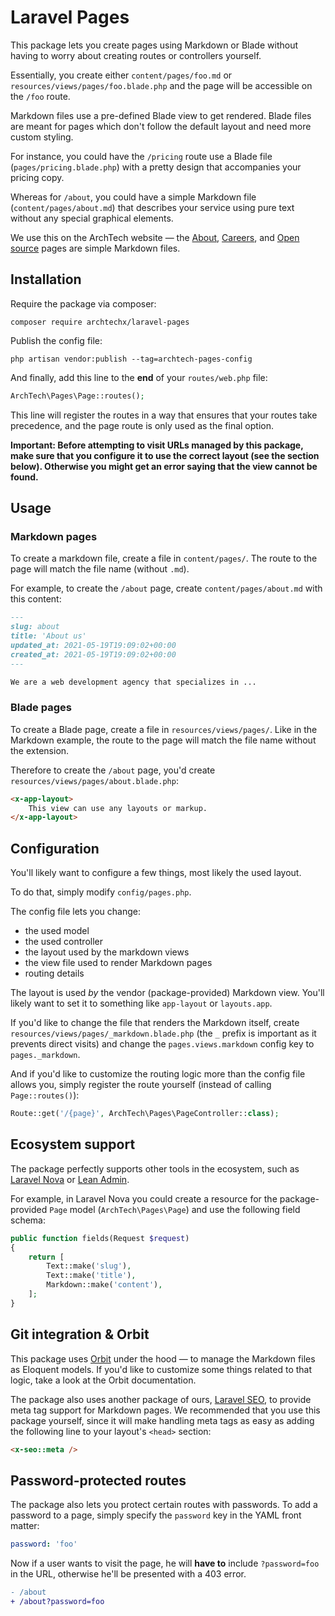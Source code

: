 # Laravel Pages

This package lets you create pages using Markdown or Blade without having to worry about creating routes or controllers yourself.

Essentially, you create either `content/pages/foo.md` or `resources/views/pages/foo.blade.php` and the page will be accessible on the `/foo` route.

Markdown files use a pre-defined Blade view to get rendered. Blade files are meant for pages which don't follow the default layout and need more custom styling.

For instance, you could have the `/pricing` route use a Blade file (`pages/pricing.blade.php`) with a pretty design that accompanies your pricing copy.

Whereas for `/about`, you could have a simple Markdown file (`content/pages/about.md`) that describes your service using pure text without any special graphical elements.

We use this on the ArchTech website — the [About](https://archte.ch/about), [Careers](https://archte.ch/careers), and [Open source](https://archte.ch/open-source) pages are simple Markdown files.

## Installation

Require the package via composer:

```
composer require archtechx/laravel-pages
```

Publish the config file:

```
php artisan vendor:publish --tag=archtech-pages-config
```

And finally, add this line to the **end** of your `routes/web.php` file:

```php
ArchTech\Pages\Page::routes();
```

This line will register the routes in a way that ensures that your routes take precedence, and the page route is only used as the final option.

**Important: Before attempting to visit URLs managed by this package, make sure that you configure it to use the correct layout (see the section below). Otherwise you might get an error saying that the view cannot be found.**

## Usage

### Markdown pages

To create a markdown file, create a file in `content/pages/`. The route to the page will match the file name (without `.md`).

For example, to create the `/about` page, create `content/pages/about.md` with this content:

```md
---
slug: about
title: 'About us'
updated_at: 2021-05-19T19:09:02+00:00
created_at: 2021-05-19T19:09:02+00:00
---

We are a web development agency that specializes in ...
```

### Blade pages

To create a Blade page, create a file in `resources/views/pages/`. Like in the Markdown example, the route to the page will match the file name without the extension.

Therefore to create the `/about` page, you'd create `resources/views/pages/about.blade.php`:

```html
<x-app-layout>
    This view can use any layouts or markup.
</x-app-layout>
```

## Configuration

You'll likely want to configure a few things, most likely the used layout.

To do that, simply modify `config/pages.php`.

The config file lets you change:
- the used model
- the used controller
- the layout used by the markdown views
- the view file used to render Markdown pages
- routing details

The layout is used *by* the vendor (package-provided) Markdown view. You'll likely want to set it to something like `app-layout` or `layouts.app`.

If you'd like to change the file that renders the Markdown itself, create `resources/views/pages/_markdown.blade.php` (the `_` prefix is important as it prevents direct visits) and change the `pages.views.markdown` config key to `pages._markdown`.

And if you'd like to customize the routing logic more than the config file allows you, simply register the route yourself (instead of calling `Page::routes()`):

```php
Route::get('/{page}', ArchTech\Pages\PageController::class);
```

## Ecosystem support

The package perfectly supports other tools in the ecosystem, such as [Laravel Nova](https://nova.laravel.com) or [Lean Admin](https://lean-admin.dev).

For example, in Laravel Nova you could create a resource for the package-provided `Page` model (`ArchTech\Pages\Page`) and use the following field schema:

```php
public function fields(Request $request)
{
    return [
        Text::make('slug'),
        Text::make('title'),
        Markdown::make('content'),
    ];
}
```

## Git integration & Orbit

This package uses [Orbit](https://github.com/ryangjchandler/orbit) under the hood — to manage the Markdown files as Eloquent models. If you'd like to customize some things related to that logic, take a look at the Orbit documentation.

The package also uses another package of ours, [Laravel SEO](https://github.com/archtechx/laravel-seo), to provide meta tag support for Markdown pages. We recommended that you use this package yourself, since it will make handling meta tags as easy as adding the following line to your layout's `<head>` section:

```html
<x-seo::meta />
```

## Password-protected routes

The package also lets you protect certain routes with passwords. To add a password to a page, simply specify the `password` key in the YAML front matter:

```yaml
password: 'foo'
```

Now if a user wants to visit the page, he will **have to** include `?password=foo` in the URL, otherwise he'll be presented with a 403 error.

```diff
- /about
+ /about?password=foo
```
